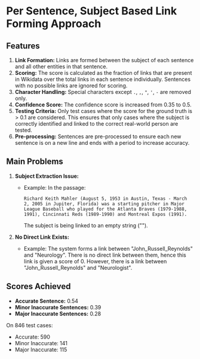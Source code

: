 # Per Sentence, Subject Based Link Forming Approach

## Features 

1. **Link Formation:** Links are formed between the subject of each sentence and all other entities in that sentence.
2. **Scoring:** The score is calculated as the fraction of links that are present in Wikidata over the total links in each sentence individually. Sentences with no possible links are ignored for scoring.
3. **Character Handling:** Special characters except `.`, `,`, `"`, `'`, `-` are removed only.
4. **Confidence Score:** The confidence score is increased from 0.35 to 0.5.
5. **Testing Criteria:** Only test cases where the score for the ground truth is > 0.1 are considered. This ensures that only cases where the subject is correctly identified and linked to the correct real-world person are tested.
6. **Pre-processing:** Sentences are pre-processed to ensure each new sentence is on a new line and ends with a period to increase accuracy.

## Main Problems

1. **Subject Extraction Issue:**
   - Example: In the passage:
     ```
     Richard Keith Mahler (August 5, 1953 in Austin, Texas - March 2, 2005 in Jupiter, Florida) was a starting pitcher in Major League Baseball who played for the Atlanta Braves (1979-1988, 1991), Cincinnati Reds (1989-1990) and Montreal Expos (1991).
     ```
     The subject is being linked to an empty string ("").

2. **No Direct Link Exists:**
   - Example: The system forms a link between "John_Russell_Reynolds" and "Neurology". There is no direct link between them, hence this link is given a score of 0. However, there is a link between "John_Russell_Reynolds" and "Neurologist".

## Scores Achieved

- **Accurate Sentence:** 0.54
- **Minor Inaccurate Sentences:** 0.39
- **Major Inaccurate Sentences:** 0.28

On 846 test cases:
- Accurate: 590
- Minor Inaccurate: 141
- Major Inaccurate: 115